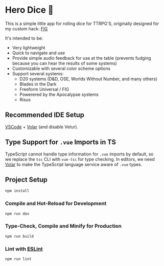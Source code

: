 # Hero Dice 🎲

This is a simple little app for rolling dice for TTRPG'S, originally designed for my custom hack: [FIG](https://nathan-long.com/rules/games/fig/)

It's intended to be:

* Very lightweight
* Quick to navigate and use
* Provide simple audio feedback for use at the table (prevents fudging because you can hear the results of some systems)
* Customizable with several color scheme options
* Support several systems:
    * D20 systems (D&D, OSE, Worlds Without Number, and many others)
    * Blades in the Dark
    * Freeform Universal / FIG
    * Powerered by the Apocalypse systems
    * Risus

## Recommended IDE Setup

[VSCode](https://code.visualstudio.com/) + [Volar](https://marketplace.visualstudio.com/items?itemName=Vue.volar) (and disable Vetur).

## Type Support for `.vue` Imports in TS

TypeScript cannot handle type information for `.vue` imports by default, so we replace the `tsc` CLI with `vue-tsc` for type checking. In editors, we need [Volar](https://marketplace.visualstudio.com/items?itemName=Vue.volar) to make the TypeScript language service aware of `.vue` types.

## Project Setup

```sh
npm install
```

### Compile and Hot-Reload for Development

```sh
npm run dev
```

### Type-Check, Compile and Minify for Production

```sh
npm run build
```

### Lint with [ESLint](https://eslint.org/)

```sh
npm run lint
```

